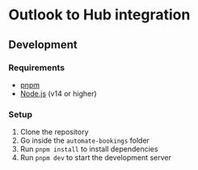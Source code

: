 # Outlook to Hub integration

## Development

### Requirements

- [pnpm](https://pnpm.io/)
- [Node.js](https://nodejs.org/en/) (v14 or higher)

### Setup

1. Clone the repository
2. Go inside the `automate-bookings` folder
3. Run `pnpm install` to install dependencies
4. Run `pnpm dev` to start the development server
